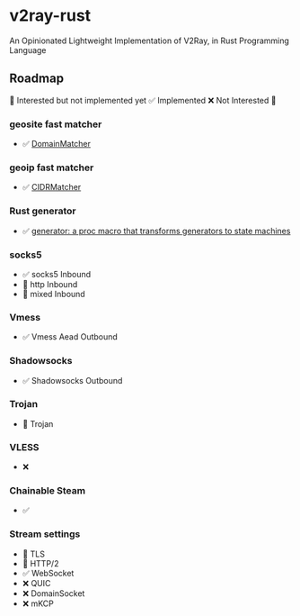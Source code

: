 # v2ray-rust
An Opinionated Lightweight Implementation of V2Ray, in Rust Programming Language


## Roadmap

🚧 Interested but not implemented yet ✅ Implemented ❌ Not Interested 🤔 

### geosite fast matcher
- ✅ [DomainMatcher](https://github.com/Qv2ray/DomainMatcher)

### geoip fast matcher
- ✅ [CIDRMatcher](https://github.com/Qv2ray/CIDRMatcher)

### Rust generator
- ✅ [generator: a proc macro that transforms generators to state machines](https://github.com/darsvador/generator)

### socks5
- ✅ socks5 Inbound
- 🚧 http Inbound
- 🚧 mixed Inbound

### Vmess

- ✅ Vmess Aead Outbound

### Shadowsocks

- ✅ Shadowsocks Outbound

### Trojan
- 🚧 Trojan

### VLESS
- ❌ 

### Chainable Steam
- ✅



### Stream settings

- 🚧 TLS
- 🚧 HTTP/2
- ✅ WebSocket
- ❌ QUIC
- ❌ DomainSocket
- ❌ mKCP
